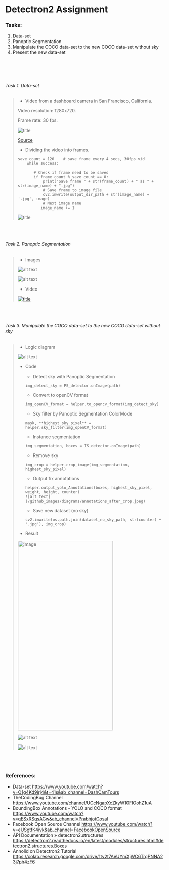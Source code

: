 # Detectron2 Assignment

### Tasks:

1. Data-set
2. Panoptic Segmentation
3. Manipulate the COCO data-set to the new COCO data-set without sky
4. Present the new data-set

<p>
<br />
<br />
</p>

# 
###### Task 1. Data-set
> - Video from a dashboard camera in San Francisco, California.
> 
> Video resolution: 1280x720. 
> 
> Frame rate: 30 fps.
>
> ![title](/github_images/youtube.png)
>
> [Source](https://www.youtube.com/watch?v=O1g4Kd9irj4&t=42s&ab_channel=DashCamTours)
>  
> 
> - Dividing the video into frames.
> ```
> save_count = 120    # save frame every 4 secs, 30fps vid
>     while success:
>
>        # Check if frame need to be saved
>        if frame_count % save_count == 0:
>            print("Save frame " + str(frame_count) + " as " + str(image_name) + ".jpg")
>            # Save frame to image file
>            cv2.imwrite(output_dir_path + str(image_name) + '.jpg', image)
>            # Next image name
>           image_name += 1
> ```
> 
> ![title](/github_images/video_to_frames.png) 
> 

<p>
<br />
<br />
</p>

###### Task 2. Panoptic Segmentation
> - Images
> 
> ![alt text](/github_images/Panoptic_Segmentation/example1.jpg)
> 
> ![alt text](/github_images/Panoptic_Segmentation/example2.jpg)
> 
> - Video
>
> [![title](/github_images/youtube_symbol.png "ChameleonVISION - video assistant referee system for beach volleyball games")](https://youtu.be/ZWi2Loa3oFI)
> 
> 

<p>
<br />
<br />
</p>

###### Task 3. Manipulate the COCO data-set to the new COCO data-set without sky
> - Logic diagram
> 
> ![alt text](/github_images/diagrams/logic_diagram.png)
>
> - Code
>
>   - Detect sky with Panoptic Segmentation
>   ```
>   img_detect_sky = PS_detector.onImage(path)
>   ```
>
>   - Convert to openCV format
>   ```
>   img_openCV_format = helper.to_opencv_format(img_detect_sky)
>   ```
>
>   - Sky filter by Panoptic Segmentation ColorMode
>   ```
>   mask, **highest_sky_pixel** = helper.sky_filter(img_openCV_format)
>   ```
>
>   - Instance segmentation
>   ```
>   img_segmentation, boxes = IS_detector.onImage(path)
>   ```
>
>   - Remove sky
>   ```
>   img_crop = helper.crop_image(img_segmentation, highest_sky_pixel)
>   ```
>
>   - Output fix annotations
>   ```
>   helper.output_yolo_Annotations(boxes, highest_sky_pixel, weight, height, counter)
>   ![alt text](/github_images/diagrams/annotations_after_crop.jpeg)
>   ``` 
>
>   - Save new dataset (no sky)
>   ```
>   cv2.imwrite(os.path.join(dataset_no_sky_path, str(counter) + '.jpg'), img_crop)
>   ```
>
> - Result
>
> <span><img width="300" height="600" alt="image" src="/github_images/compare/example1.jpg"/></span>
>
> ![alt text](/github_images/compare/example1.jpg)
> 
> ![alt text](/github_images/compare/example2.jpg)
>
>

<p>
<br />
<br />
</p>

### References:

- Data-set
  https://www.youtube.com/watch?v=O1g4Kd9irj4&t=41s&ab_channel=DashCamTours
- TheCodingBug Channel
  https://www.youtube.com/channel/UCcNgapXcZkyW10FIOohZ1uA
- BoundingBox Annotations - YOLO and COCO format 
  https://www.youtube.com/watch?v=qESxRSqsAGw&ab_channel=PrabhjotGosal
- Facebook Open Source Channel
  https://www.youtube.com/watch?v=eUSgtfK4ivk&ab_channel=FacebookOpenSource
- API Documentation » detectron2.structures 
  https://detectron2.readthedocs.io/en/latest/modules/structures.html#detectron2.structures.Boxes
- Annolid on Detectron2 Tutorial 
  https://colab.research.google.com/drive/1tv2t7AeUYmXjWC6TrgPNNA23j7ph4zF6
  
